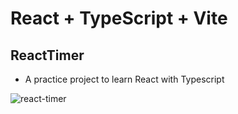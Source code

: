 # React + TypeScript + Vite

## ReactTimer

* A practice project to learn React with Typescript

![react-timer](https://github.com/user-attachments/assets/4616b875-6021-4275-bc38-2c36276facb0)

